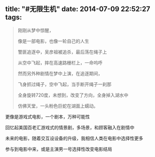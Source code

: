 title: "#无限生机"
date: 2014-07-09 22:52:27
tags:
---

> 刚刚从梦中惊醒，
> 
> 像是一部电影，也像一轮自己的人生
> 
> 警匪追逐中，吴彦祖被追杀，最后荡在绳子上
> 
> 从空中飞起，摔在高速路栅栏上，一命呜呼
> 
> 然而另外种剧情在梦中上演，在追逐期间，
> 
> 飞身抓过绳子，空中飞起，当手断开绳子一刹那
> 
> 全身旋转720度，未想到，改变了方向，全身掉入湖水中
> 
> 仿佛天堂，一头粉色巨蛇在湖面上蠕动。

更像是游戏式电影，一个剧本，万种可能性

回忆起美国百老汇游戏式的情景剧，多场景，和顾客融入在剧情中

未来的电影，随着交互设设备的升级，我相信人类在电影中选择性更多

参与到电影中来，或是主演男一号选择性改变电影结局